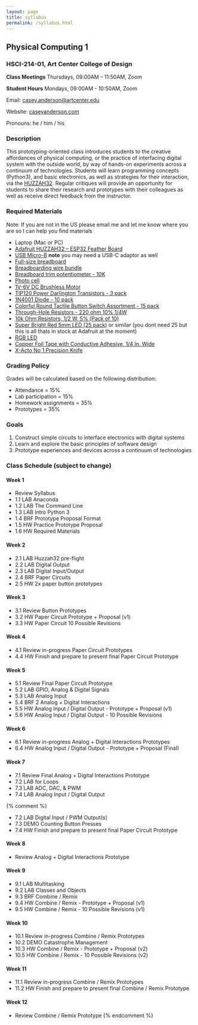 ```yaml
---
layout: page
title: syllabus
permalink: /syllabus.html
---
```


## Physical Computing 1
### HSCI-214-01, Art Center College of Design
**Class Meetings** Thursdays, 09:00AM – 11:50AM, Zoom

**Student Hours** Mondays, 09:00AM - 10:50AM, Zoom

Email: casey.anderson@artcenter.edu

Website: [caseyanderson.com](https://caseyanderson.com/)

Pronouns: he / him / his


### Description

This prototyping-oriented class introduces students to the creative affordances of physical computing, or the practice of interfacing digital system with the outside world, by way of hands-on experiments across a continuum of technologies. Students will learn programming concepts (Python3), and basic electronics, as well as strategies for their interaction, via the [HUZZAH32](https://www.adafruit.com/product/3405). Regular critiques will provide an opportunity for students to share their research and prototypes with their colleagues as well as receive direct feedback from the instructor.


### Required Materials

Note: If you are not in the US please email me and let me know where you are so I can help you find materials

* Laptop (Mac or PC)
* [Adafruit HUZZAH32 – ESP32 Feather Board](https://www.adafruit.com/product/3591)
* [USB Micro-B](https://www.adafruit.com/product/592) **note** you may need a USB-C adaptor as well
* [Full-size breadboard](https://www.adafruit.com/product/239)
* [Breadboarding wire bundle](https://www.amazon.com/Solderless-Flexible-Breadboard-Jumper-100pcs/dp/B005TZJ0AM://www.adafruit.com/product/153)
* [Breadboard trim potentiometer - 10K](https://www.adafruit.com/product/356)
* [Photo cell](https://www.amazon.com/a15071300ux0102-Resistor-Light-Dependent-Photoresistor-Optoresistor/dp/B00Q6ZIK1O)
* [1V-6V DC Brushless Motor](https://www.amazon.com/WOWOONE-1V-6V-Hobby-Motor-Arduino/dp/B08JLR9S9J)
* [TIP120 Power Darlington Transistors - 3 pack](https://www.adafruit.com/product/976)
* [1N4001 Diode - 10 pack](https://www.adafruit.com/product/755)
* [Colorful Round Tactile Button Switch Assortment - 15 pack](https://www.adafruit.com/product/1009)
* [Through-Hole Resistors - 220 ohm 10% 1/4W](https://www.adafruit.com/product/2780)
* [10k Ohm Resistors, 1/2 W, 5% (Pack of 10)](https://www.amazon.com/Projects-10EP51210K0-10k-Resistors-Pack/dp/B0185FKB0K/144-5461209-8263238?psc=1)
* [Super Bright Red 5mm LED (25 pack)](https://www.adafruit.com/product/297) or similar (you dont need 25 but this is all thats in stock at Adafruit at the moment)
* [RGB LED](https://www.adafruit.com/product/159)
* [Copper Foil Tape with Conductive Adhesive, 1/4 In. Wide](https://www.amazon.com/Vasdoo-Conductive-Shielding-Electrical-Grounding/dp/B07RPFRFXK)
* [X-Acto No 1 Precision Knife](https://www.amazon.com/X-Acto-XZ3601-X-ACTO-Knife-Safety/dp/B005KRSWM6)


### Grading Policy

Grades will be calculated based on the following distribution:

* Attendance = 15%
* Lab participation = 15%
* Homework assignments = 35%
* Prototypes = 35%


### Goals

1. Construct simple circuits to interface electronics with digital systems
2. Learn and explore the basic principles of software design
3. Prototype experiences and devices across a continuum of technologies


### Class Schedule (subject to change)

#### Week 1

* Review Syllabus
* 1.1 LAB Anaconda
* 1.2 LAB The Command Line
* 1.3 LAB Intro Python 3
* 1.4 BRF Prototype Proposal Format
* 1.5 HW Practice Prototype Proposal
* 1.6 HW Required Materials


#### Week 2

* 2.1 LAB Huzzah32 pre-flight
* 2.2 LAB Digital Output
* 2.3 LAB Digital Input/Output
* 2.4 BRF Paper Circuits
* 2.5 HW 2x paper button prototypes


#### Week 3

* 3.1 Review Button Prototypes
* 3.2 HW Paper Circuit Prototype + Proposal (v1)
* 3.3 HW Paper Circuit 10 Possible Revisions


#### Week 4

* 4.1 Review in-progress Paper Circuit Prototypes
* 4.4 HW Finish and prepare to present final Paper Circuit Prototype


#### Week 5

* 5.1 Review Final Paper Circuit Prototype
* 5.2 LAB GPIO, Analog & Digital Signals
* 5.3 LAB Analog Input
* 5.4 BRF 2 Analog + Digital Interactions
* 5.5 HW Analog Input / Digital Output - Prototype + Proposal (v1)
* 5.6 HW Analog Input / Digital Output - 10 Possible Revisions


#### Week 6

* 6.1 Review in-progress Analog + Digital Interactions Prototypes
* 6.4 HW Analog Input / Digital Output - Prototype + Proposal (Final)


#### Week 7

* 7.1 Review Final Analog + Digital Interactions Prototype
* 7.2 LAB for Loops
* 7.3 LAB ADC, DAC, & PWM
* 7.4 LAB Analog Input / Digital Output

{% comment %}
* 7.2 LAB Digital Input / PWM Output(s)
* 7.3 DEMO Counting Button Presses
* 7.4 HW Finish and prepare to present final Paper Circuit Prototype


#### Week 8

* Review Analog + Digital Interactions Prototype


#### Week 9

* 9.1 LAB Multitasking
* 9.2 LAB Classes and Objects
* 9.3 BRF Combine / Remix
* 9.4 HW Combine / Remix - Prototype + Proposal (v1)
* 9.5 HW Combine / Remix - 10 Possible Revisions (v1)


#### Week 10

* 10.1 Review in-progress Combine / Remix Prototypes
* 10.2 DEMO Catastrophe Management
* 10.3 HW Combine / Remix - Prototype + Proposal (v2)
* 10.5 HW Combine / Remix - 10 Possible Revisions (v2)


#### Week 11

* 11.1 Review in-progress Combine / Remix Prototypes
* 11.2 HW Finish and prepare to present final Combine / Remix Prototype


#### Week 12

* Review Combine / Remix Prototype
{% endcomment %}
